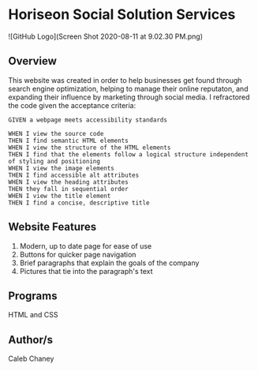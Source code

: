 # Horiseon Social Solution Services
![GitHub Logo](Screen Shot 2020-08-11 at 9.02.30 PM.png)
## Overview
This website was created in order to help businesses get found through search engine optimization, helping to manage their online reputaton, and expanding their influence by marketing through social media. I refractored the code given the acceptance criteria: 


```
GIVEN a webpage meets accessibility standards

WHEN I view the source code
THEN I find semantic HTML elements
WHEN I view the structure of the HTML elements
THEN I find that the elements follow a logical structure independent of styling and positioning
WHEN I view the image elements
THEN I find accessible alt attributes
WHEN I view the heading attributes
THEN they fall in sequential order
WHEN I view the title element
THEN I find a concise, descriptive title
```

## Website Features
1) Modern, up to date page for ease of use 
2) Buttons for quicker page navigation
3) Brief paragraphs that explain the goals of the company
4) Pictures that tie into the paragraph's text

## Programs 
HTML and CSS

## Author/s
Caleb Chaney
